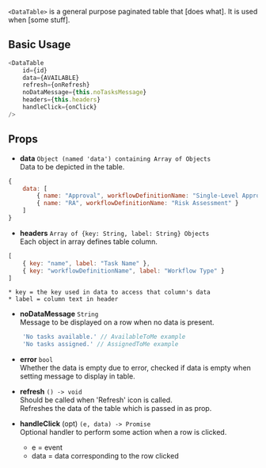 

`<DataTable>` is a general purpose paginated table that [does what]. It is used when [some stuff].

## Basic Usage

```javascript
<DataTable
    id={id}
    data={AVAILABLE}
    refresh={onRefresh}
    noDataMessage={this.noTasksMessage}
    headers={this.headers}
    handleClick={onClick}
/>
```

## Props
 
* **data** `Object (named 'data') containing Array of Objects` <br/>Data to be depicted in the table.
```javascript
{ 
    data: [
        { name: "Approval", workflowDefinitionName: "Single-Level Approval" },
        { name: "RA", workflowDefinitionName: "Risk Assessment" }
    ]
}
```

* **headers** `Array of {key: String, label: String} Objects`<br/>Each object in array defines table column.
```javascript
[
    { key: "name", label: "Task Name" },
    { key: "workflowDefinitionName", label: "Workflow Type" }
]
```
    * key = the key used in data to access that column's data
    * label = column text in header

* **noDataMessage** `String` <br/>Message to be displayed on a row when no data is present.
```javascript
    'No tasks available.' // AvailableToMe example
    'No tasks assigned.' // AssignedToMe example
```

* **error** `bool` <br/>Whether the data is empty due to error, checked if data is empty when setting message to display in table.

* **refresh** `() -> void`
    <br/>Should be called when 'Refresh' icon is called.
    <br/>Refreshes the data of the table which is passed in as prop.

* **handleClick** (opt) `(e, data) -> Promise` <br/>Optional handler to perform some action when a row is clicked.
    * e = event
    * data = data corresponding to the row clicked
